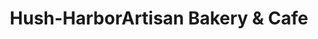 ---
title: "Hush-HarborArtisan Bakery & Cafe"
url: /atascadero/hush-harborartisan-bakery-und-cafe/
shop: Bäckerei
---